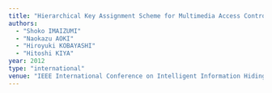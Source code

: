 ```yaml
---
title: "Hierarchical Key Assignment Scheme for Multimedia Access Control with Modified Hash Chain"
authors:
  - "Shoko IMAIZUMI"
  - "Naokazu AOKI"
  - "Hiroyuki KOBAYASHI"
  - "Hitoshi KIYA"
year: 2012
type: "international"
venue: "IEEE International Conference on Intelligent Information Hiding and Multimedia Signal Processing, pp. CM-2.1, Piraeus, Greece, 2012-07-20."
---
```

